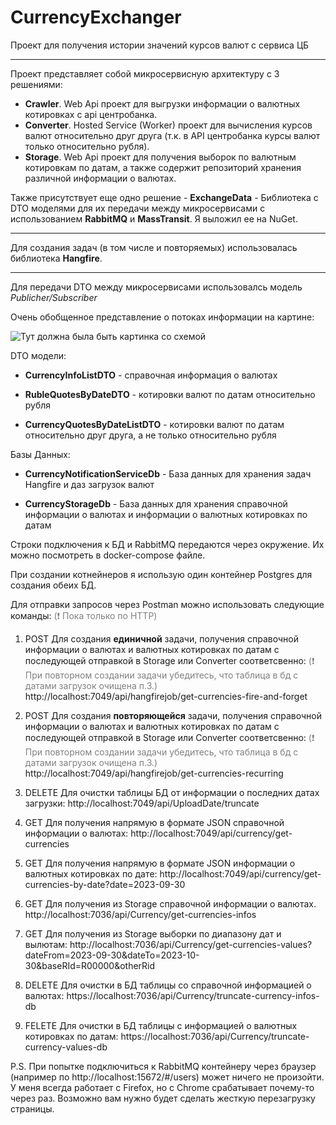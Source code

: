 # **CurrencyExchanger**

Проект для получения истории значений курсов валют с сервиса ЦБ

---

Проект представляет собой микросервисную архитектуру с 3 решениями:

- **Crawler**. Web Api проект для выгрузки информации о валютных котировках с api центробанка.
- **Converter**. Hosted Service (Worker) проект для вычисления курсов валют относительно друг друга (т.к. в API центробанка курсы валют только относительно рубля).
- **Storage**. Web Api проект для получения выборок по валютным котировкам по датам, а также содержит репозиторий хранения различной информации о валютах.

Также присутствует еще одно решение - **ExchangeData** - Библиотека с DTO моделями для их передачи между микросервисами с использованием **RabbitMQ** и **MassTransit**. Я выложил ее на NuGet.

---

Для создания задач (в том числе и повторяемых) использовалась библиотека **Hangfire**.

---

Для передачи DTO между микросервисами использовалсь модель *Publicher/Subscriber*

Очень обобщенное представление о потоках информации на картине:

![Тут должна была быть картинка со схемой](https://i.ibb.co/f2PwN9F/fsdfdsd.png)

DTO модели:

- **CurrencyInfoListDTO** - справочная информация о валютах

- **RubleQuotesByDateDTO** - котировки валют по датам относительно рубля

- **CurrencyQuotesByDateListDTO** - котировки валют по датам относительно друг друга, а не только относительно рубля

Базы Данных:

- **CurrencyNotificationServiceDb** - База данных для хранения задач Hangfire и даз загрузок валют

- **CurrencyStorageDb** - База данных для хранения справочной информации о валютах и информации о валютных котировках по датам

Строки подключения к БД и RabbitMQ передаются через окружение. Их можно посмотреть в docker-compose файле.

При создании котнейнеров я использую один контейнер Postgres для создания обеих БД.

Для отправки запросов через Postman можно использовать следующие команды:
<font color="#808080">(:exclamation: Пока только по HTTP)</font>

1) POST Для создания **единичной** задачи, получения справочной информации о валютах и валютных котировках по датам с последующей отправкой в Storage или Converter соответсвенно:
<font color="#808080">(:exclamation: При повторном создании задачи убедитесь, что таблица в бд с датами загрузок очищена п.3.)</font>
http://localhost:7049/api/hangfirejob/get-currencies-fire-and-forget

2) POST Для создания **повторяющейся** задачи, получения справочной информации о валютах и валютных котировках по датам с последующей отправкой в Storage или Converter соответсвенно:
<font color="#808080">(:exclamation: При повторном создании задачи убедитесь, что таблица в бд с датами загрузок очищена п.3.)</font>
http://localhost:7049/api/hangfirejob/get-currencies-recurring

3) DELETE Для очистки таблицы БД от информации о последних датах загрузки:
http://localhost:7049/api/UploadDate/truncate

4) GET Для получения напрямую в формате JSON справочной информации о валютах:
http://localhost:7049/api/currency/get-currencies

5) GET Для получения напрямую в формате JSON информации о валютных котировках по датe:
http://localhost:7049/api/currency/get-currencies-by-date?date=2023-09-30

6) GET Для получения из Storage справочной информации о валютах.
http://localhost:7036/api/Currency/get-currencies-infos

7) GET Для получения из Storage выборки по диапазону дат и вылютам:
http://localhost:7036/api/Currency/get-currencies-values?dateFrom=2023-09-30&dateTo=2023-10-30&baseRId=R00000&otherRid

8) DELETE Для очистки в БД таблицы со справочной информацией о валютах:
https://localhost:7036/api/Currency/truncate-currency-infos-db

9) FELETE Для очистки в БД таблицы с информацией о валютных котировках по датам:
https://localhost:7036/api/Currency/truncate-currency-values-db

P.S. При попытке подключиться к RabbitMQ контейнеру через браузер (например по http://localhost:15672/#/users) может ничего не произойти. У меня всегда работает с Firefox, но с Chrome срабатывает почему-то через раз. Возможно вам нужно будет сделать жесткую перезагрузку страницы.